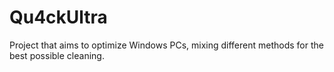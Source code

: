 ﻿# Qu4ckUltra

Project that aims to optimize Windows PCs, mixing different methods for the best possible cleaning.
